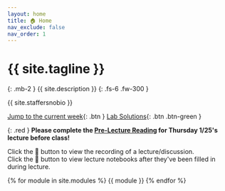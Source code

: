 ```yaml
---
layout: home
title: 🏠 Home
nav_exclude: false
nav_order: 1
---
```


# {{ site.tagline }}

{: .mb-2 }
{{ site.description }}
{: .fs-6 .fw-300 }

{{ site.staffersnobio }}

[Jump to the current week](#week-3-messy-data-statistical-testing){: .btn } [Lab Solutions](https://edstem.org/us/courses/51951/discussion/4183397){: .btn .btn-green }

{: .red }
**Please complete the [Pre-Lecture Reading](resources/lectures/lec06/pre-lec06.html) for Thursday 1/25's lecture before class!**

Click the 🎥 button to view the recording of a lecture/discussion.<br>Click the 📝 button to view lecture notebooks after they've been filled in during lecture.

{% for module in site.modules %}
{{ module }}
{% endfor %}